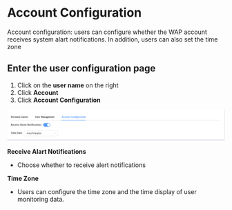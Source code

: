 # Account Configuration

Account configuration: users can configure whether the WAP account receives system alart notifications. In addition, users can also set the time zone



## Enter the user configuration page

1. Click on the **user name** on the right
2. Click **Account**
3. Click **Account Configuration**

![AccountConfiguration](../../images/whaleal-platform-Images/12-account/AccountConfiguration.png)



**Receive Alart Notifications**

* Choose whether to receive alert notifications

**Time Zone**

* Users can configure the time zone and the time display of user monitoring data.





